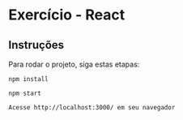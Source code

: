 # Exercício - React

## Instruções

Para rodar o projeto, siga estas etapas:

```
npm install

```

```
npm start
```

```
Acesse http://localhost:3000/ em seu navegador
```

